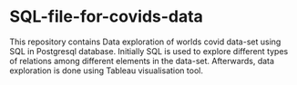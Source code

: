 # SQL-file-for-covids-data

This repository contains Data exploration of worlds covid data-set using SQL in Postgresql database. Initially SQL is used to explore different types of relations among different elements in the data-set. Afterwards, data exploration is done using Tableau visualisation tool.
